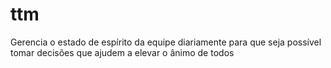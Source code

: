 # ttm
Gerencia o estado de espírito da equipe diariamente para que seja possível tomar decisões que ajudem a elevar o ânimo de todos
